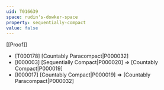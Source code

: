 ```yaml
---
uid: T016639
space: rudin's-dowker-space
property: sequentially-compact
value: false
---
```

[[Proof]]

* [T000178] [Countably Paracompact|P000032]
* [I000003] [Sequentially Compact|P000020] => [Countably Compact|P000019]
* [I000017] [Countably Compact|P000019] => [Countably Paracompact|P000032]

